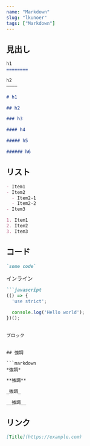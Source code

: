 ```yaml
---
name: "Markdown"
slug: "lkunoer"
tags: ["Markdown"]
---
```



## 見出し

```markdown
h1
========
```

```markdown
h2
————
```

```markdown
# h1
```

```markdown
## h2
```

```markdown
### h3
```

```markdown
#### h4
```

```markdown
##### h5
```

```markdown
###### h6
```


## リスト

```markdown
- Item1
- Item2
  - Item2-1
  - Item2-2
- Item3
```

```markdown
1. Item1
2. Item2
3. Item3
```


## コード

```markdown
`some code`
```

インライン

```markdown
```javascript
(() => {
  'use strict';

  console.log('Hello world');
})();
```
```

ブロック


## 強調

```markdown
*強調*
```

```markdown
**強調**
```

```markdown
_強調_
```

```markdown
__強調__
```


## リンク

```markdown
[Title](https://example.com)
```

